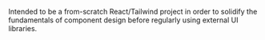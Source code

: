 Intended to be a from-scratch React/Tailwind project in order to solidify the fundamentals of component design before regularly using external UI libraries.